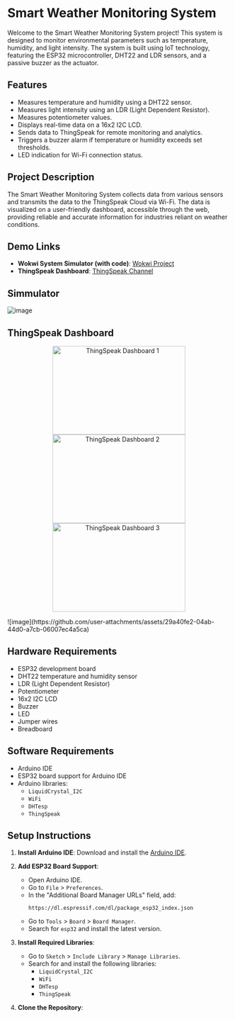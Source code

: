 # Smart Weather Monitoring System

Welcome to the Smart Weather Monitoring System project! This system is designed to monitor environmental parameters such as temperature, humidity, and light intensity. The system is built using IoT technology, featuring the ESP32 microcontroller, DHT22 and LDR sensors, and a passive buzzer as the actuator.

## Features

- Measures temperature and humidity using a DHT22 sensor.
- Measures light intensity using an LDR (Light Dependent Resistor).
- Measures potentiometer values.
- Displays real-time data on a 16x2 I2C LCD.
- Sends data to ThingSpeak for remote monitoring and analytics.
- Triggers a buzzer alarm if temperature or humidity exceeds set thresholds.
- LED indication for Wi-Fi connection status.

## Project Description

The Smart Weather Monitoring System collects data from various sensors and transmits the data to the ThingSpeak Cloud via Wi-Fi. The data is visualized on a user-friendly dashboard, accessible through the web, providing reliable and accurate information for industries reliant on weather conditions.

## Demo Links

- **Wokwi System Simulator (with code)**: [Wokwi Project](https://wokwi.com/projects/417887757310844929)
- **ThingSpeak Dashboard**: [ThingSpeak Channel](https://thingspeak.mathworks.com/channels/2792928)

## Simmulator 
![image](https://github.com/user-attachments/assets/c874ebb1-4c66-4be9-b8d7-6e64d8b68252)


## ThingSpeak Dashboard
<p align="center">
  <img src="https://github.com/user-attachments/assets/7fb51383-3b7c-4937-92b2-daadcbd8a7ec" width="300" height="200" alt="ThingSpeak Dashboard 1"/>
  <img src="https://github.com/user-attachments/assets/5cfaf61f-55e8-4502-91c0-151ddc3a837f" width="300" height="200" alt="ThingSpeak Dashboard 2"/>
  <img src="(https://github.com/user-attachments/assets/29a40fe2-04ab-44d0-a7cb-06007ec4a5ca" width="300" height="200" alt="ThingSpeak Dashboard 3"/>
</p>
![image](https://github.com/user-attachments/assets/29a40fe2-04ab-44d0-a7cb-06007ec4a5ca)



## Hardware Requirements

- ESP32 development board
- DHT22 temperature and humidity sensor
- LDR (Light Dependent Resistor)
- Potentiometer
- 16x2 I2C LCD
- Buzzer
- LED
- Jumper wires
- Breadboard

## Software Requirements

- Arduino IDE
- ESP32 board support for Arduino IDE
- Arduino libraries:
  - `LiquidCrystal_I2C`
  - `WiFi`
  - `DHTesp`
  - `ThingSpeak`

## Setup Instructions

1. **Install Arduino IDE**:
   Download and install the [Arduino IDE](https://www.arduino.cc/en/software).

2. **Add ESP32 Board Support**:
   - Open Arduino IDE.
   - Go to `File` > `Preferences`.
   - In the "Additional Board Manager URLs" field, add:
     ```
     https://dl.espressif.com/dl/package_esp32_index.json
     ```
   - Go to `Tools` > `Board` > `Board Manager`.
   - Search for `esp32` and install the latest version.

3. **Install Required Libraries**:
   - Go to `Sketch` > `Include Library` > `Manage Libraries`.
   - Search for and install the following libraries:
     - `LiquidCrystal_I2C`
     - `WiFi`
     - `DHTesp`
     - `ThingSpeak`

4. **Clone the Repository**:
